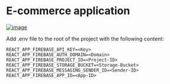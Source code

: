 # E-commerce application

[![image](https://user-images.githubusercontent.com/70109317/234616667-38705205-e804-4774-9502-203c7cf290ca.png)](https://webshop-lucaired.vercel.app/)

Add .env file to the root of the project with the following content:

```
REACT_APP_FIREBASE_API_KEY=<Key>
REACT_APP_FIREBASE_AUTH_DOMAIN=<Domain>
REACT_APP_FIREBASE_PROJECT_ID=<Project-ID>
REACT_APP_FIREBASE_STORAGE_BUCKET=<Storage-Bucket>
REACT_APP_FIREBASE_MESSAGING_SENDER_ID=<Sender-ID>
REACT_APP_FIREBASE_APP_ID=<App-ID>
```

